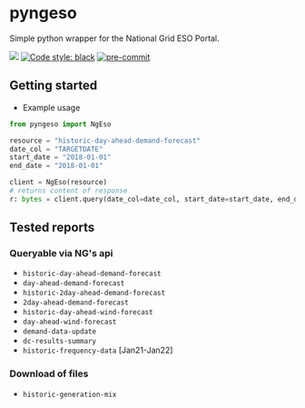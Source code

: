 # pyngeso

Simple python wrapper for the National Grid ESO Portal.

[![](https://img.shields.io/badge/python-3.8-blue.svg)](https://github.com/pyenv/pyenv)
[![Code style: black](https://img.shields.io/badge/code%20style-black-000000.svg)](https://github.com/psf/black)
[![pre-commit](https://img.shields.io/badge/pre--commit-enabled-brightgreen?logo=pre-commit&logoColor=white)](https://github.com/pre-commit/pre-commit)

## Getting started


* Example usage
```python
from pyngeso import NgEso

resource = "historic-day-ahead-demand-forecast"
date_col = "TARGETDATE"
start_date = "2018-01-01"
end_date = "2018-01-01"

client = NgEso(resource)
# returns content of response
r: bytes = client.query(date_col=date_col, start_date=start_date, end_date=end_date)
```

## Tested reports

### Queryable via NG's api
* `historic-day-ahead-demand-forecast`
* `day-ahead-demand-forecast`
* `historic-2day-ahead-demand-forecast`
* `2day-ahead-demand-forecast`
* `historic-day-ahead-wind-forecast`
* `day-ahead-wind-forecast`
* `demand-data-update`
* `dc-results-summary`
* `historic-frequency-data` [Jan21-Jan22]

### Download of files
* `historic-generation-mix`

